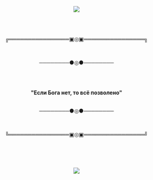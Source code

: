 <p align="center">
    <img src="https://github.com/PavelSmerdiakov/PavelSmerdiakov/assets/157140644/b7bb3c6f-ce62-4a9b-ad9e-0d4bb4acacb1">
</p>   
<br>
<br>
<p align="center">
╔════════════════▣◎▣════════════════╗
</p>
<br>
<p align="center">
   ────────●◎●────────
</p>
<br>
<p align="center">
    <br>
    <strong>"Если Бога нет, то всё позволено"</strong>
    <br>
    </strong>
<br>
<p align="center">
   ────────●◎●────────
</p>
<br>
<p align="center">
   ╚════════════════▣◎▣════════════════╝
</p>
<br>
<br>
<br>
<p align="center">
    <img src="https://github-readme-stats.vercel.app/api?username=PavelSmerdiakov&show_icons=true&theme=radical" >
</p>
<p align="center">
    <img src="https://github-readme-stats.vercel.app/api/top-langs/?username=PavelSmerdiakov&layout=donut&theme=radical >
</p>
                     
<!---
PavelSmerdiakov/PavelSmerdiakov is a ✨ special ✨ repository because its `README.md` (this file) appears on your GitHub profile.
You can click the Preview link to take a look at your changes.
--->
